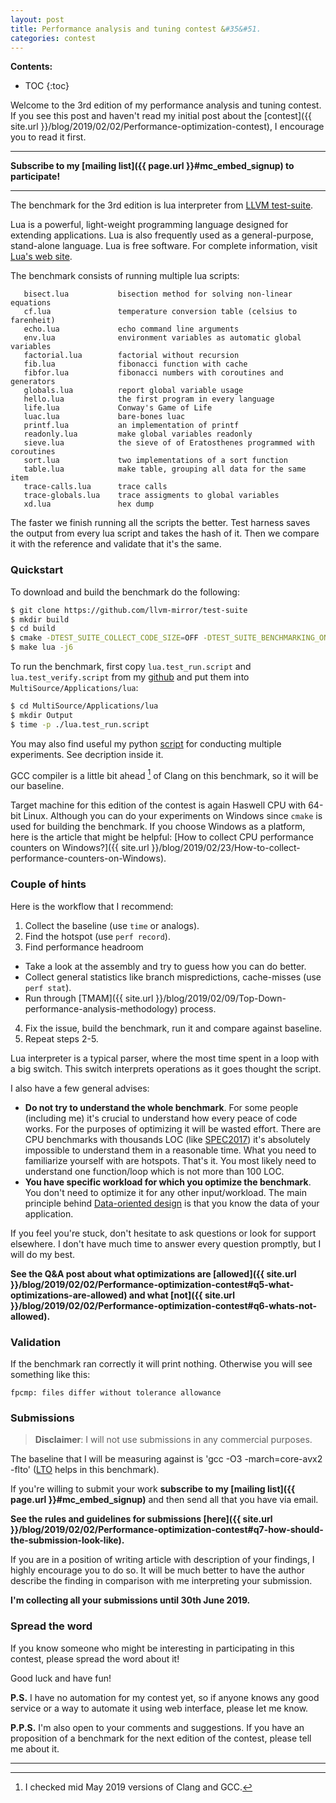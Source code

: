 ```yaml
---
layout: post
title: Performance analysis and tuning contest &#35&#51.
categories: contest
---
```


**Contents:**
* TOC
{:toc}

Welcome to the 3rd edition of my performance analysis and tuning contest. If you see this post and haven't read my initial post about the [contest]({{ site.url }}/blog/2019/02/02/Performance-optimization-contest), I encourage you to read it first. 

------
**Subscribe to my [mailing list]({{ page.url }}#mc_embed_signup) to participate!**

------

The benchmark for the 3rd edition is lua interpreter from [LLVM test-suite](https://github.com/llvm-mirror/test-suite).

Lua is a powerful, light-weight programming language designed for extending applications. Lua is also frequently used as a general-purpose, stand-alone language. Lua is free software. For complete information, visit [Lua's web site](http://www.lua.org/).

The benchmark consists of running multiple lua scripts:
```
   bisect.lua           bisection method for solving non-linear equations
   cf.lua               temperature conversion table (celsius to farenheit)
   echo.lua             echo command line arguments
   env.lua              environment variables as automatic global variables
   factorial.lua        factorial without recursion
   fib.lua              fibonacci function with cache
   fibfor.lua           fibonacci numbers with coroutines and generators
   globals.lua          report global variable usage
   hello.lua            the first program in every language
   life.lua             Conway's Game of Life
   luac.lua             bare-bones luac
   printf.lua           an implementation of printf
   readonly.lua         make global variables readonly
   sieve.lua            the sieve of of Eratosthenes programmed with coroutines
   sort.lua             two implementations of a sort function
   table.lua            make table, grouping all data for the same item
   trace-calls.lua      trace calls
   trace-globals.lua    trace assigments to global variables
   xd.lua               hex dump
```

The faster we finish running all the scripts the better. Test harness saves the output from every lua script and takes the hash of it. Then we compare it with the reference and validate that it's the same.

### Quickstart

To download and build the benchmark do the following:
```bash
$ git clone https://github.com/llvm-mirror/test-suite
$ mkdir build
$ cd build
$ cmake -DTEST_SUITE_COLLECT_CODE_SIZE=OFF -DTEST_SUITE_BENCHMARKING_ONLY=ON -DCMAKE_C_COMPILER=/usr/bin/clang -DCMAKE_CXX_COMPILER=/usr/bin/clang++ -DCMAKE_C_FLAGS="-O3 -march=core-avx2 -flto" -DCMAKE_CXX_FLAGS="-O3 -march=core-avx2 -flto" ../test-suite/
$ make lua -j6
```

To run the benchmark, first copy `lua.test_run.script` and `lua.test_verify.script` from my [github](https://github.com/dendibakh/dendibakh.github.io/tree/master/_posts/code/PerfContest/3) and put them into `MultiSource/Applications/lua`:
```bash
$ cd MultiSource/Applications/lua
$ mkdir Output
$ time -p ./lua.test_run.script
```

You may also find useful my python [script](https://github.com/dendibakh/dendibakh.github.io/tree/master/_posts/code/PerfContest/3/run.py) for conducting multiple experiments. See decription inside it.

GCC compiler is a little bit ahead [^1] of Clang on this benchmark, so it will be our baseline.

Target machine for this edition of the contest is again Haswell CPU with 64-bit Linux. Although you can do your experiments on Windows since `cmake` is used for building the benchmark. If you choose Windows as a platform, here is the article that might be helpful: [How to collect CPU performance counters on Windows?]({{ site.url }}/blog/2019/02/23/How-to-collect-performance-counters-on-Windows).

### Couple of hints

Here is the workflow that I recommend: 

1. Collect the baseline (use `time` or analogs).
2. Find the hotspot (use `perf record`).
3. Find performance headroom
  * Take a look at the assembly and try to guess how you can do better.
  * Collect general statistics like branch mispredictions, cache-misses (use `perf stat`).
  * Run through [TMAM]({{ site.url }}/blog/2019/02/09/Top-Down-performance-analysis-methodology) process.
4. Fix the issue, build the benchmark, run it and compare against baseline.
5. Repeat steps 2-5.

Lua interpreter is a typical parser, where the most time spent in a loop with a big switch. This switch interprets operations as it goes thought the script.

I also have a few general advises:
- **Do not try to understand the whole benchmark**. For some people (including me) it's crucial to understand how every peace of code works. For the purposes of optimizing it will be wasted effort. There are CPU benchmarks with thousands LOC (like [SPEC2017](http://spec.org/cpu2017/)) it's absolutely impossible to understand them in a reasonable time. What you need to familiarize yourself with are hotspots. That's it. You most likely need to understand one function/loop which is not more than 100 LOC.
- **You have specific workload for which you optimize the benchmark**. You don't need to optimize it for any other input/workload. The main principle behind [Data-oriented design](https://en.wikipedia.org/wiki/Data-oriented_design) is that you know the data of your application.

If you feel you're stuck, don't hesitate to ask questions or look for support elsewhere. I don't have much time to answer every question promptly, but I will do my best.

__See the Q&A post about what optimizations are [allowed]({{ site.url }}/blog/2019/02/02/Performance-optimization-contest#q5-what-optimizations-are-allowed) and what [not]({{ site.url }}/blog/2019/02/02/Performance-optimization-contest#q6-whats-not-allowed).__

### Validation

If the benchmark ran correctly it will print nothing. Otherwise you will see something like this:
```
fpcmp: files differ without tolerance allowance
```

### Submissions

> __Disclaimer__: I will not use submissions in any commercial purposes.

The baseline that I will be measuring against is 'gcc -O3 -march=core-avx2 -flto' ([LTO](https://en.wikipedia.org/wiki/Interprocedural_optimization) helps in this benchmark).

If you're willing to submit your work __subscribe to my [mailing list]({{ page.url }}#mc_embed_signup)__ and then send all that you have via email.

__See the rules and guidelines for submissions [here]({{ site.url }}/blog/2019/02/02/Performance-optimization-contest#q7-how-should-the-submission-look-like).__

If you are in a position of writing article with description of your findings, I highly encourage you to do so. It will be much better to have the author describe the finding in comparison with me interpreting your submission. 

**I'm collecting all your submissions until 30th June 2019.**

### Spread the word

If you know someone who might be interesting in participating in this contest, please spread the word about it!

Good luck and have fun!

__P.S.__ I have no automation for my contest yet, so if anyone knows any good service or a way to automate it using web interface, please let me know.

__P.P.S.__ I'm also open to your comments and suggestions. If you have an proposition of a benchmark for the next edition of the contest, please tell me about it.

------
[^1]: I checked mid May 2019 versions of Clang and GCC.
